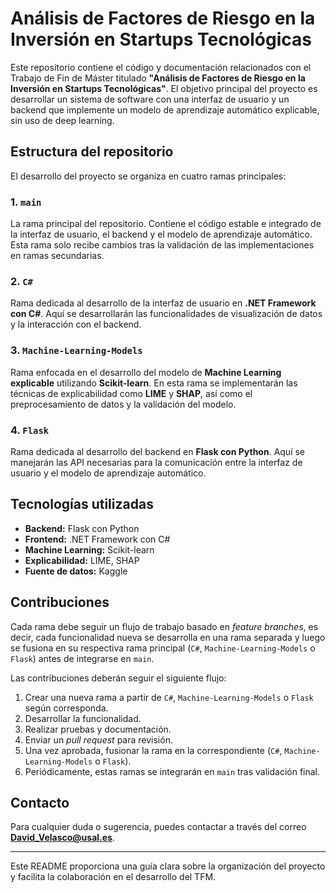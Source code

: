 # Análisis de Factores de Riesgo en la Inversión en Startups Tecnológicas

Este repositorio contiene el código y documentación relacionados con el Trabajo de Fin de Máster titulado **"Análisis de Factores de Riesgo en la Inversión en Startups Tecnológicas"**. El objetivo principal del proyecto es desarrollar un sistema de software con una interfaz de usuario y un backend que implemente un modelo de aprendizaje automático explicable, sin uso de deep learning. 

## Estructura del repositorio

El desarrollo del proyecto se organiza en cuatro ramas principales:

### 1. `main`
La rama principal del repositorio. Contiene el código estable e integrado de la interfaz de usuario, el backend y el modelo de aprendizaje automático. Esta rama solo recibe cambios tras la validación de las implementaciones en ramas secundarias.

### 2. `C#`
Rama dedicada al desarrollo de la interfaz de usuario en **.NET Framework con C#**. Aquí se desarrollarán las funcionalidades de visualización de datos y la interacción con el backend.

### 3. `Machine-Learning-Models`
Rama enfocada en el desarrollo del modelo de **Machine Learning explicable** utilizando **Scikit-learn**. En esta rama se implementarán las técnicas de explicabilidad como **LIME** y **SHAP**, así como el preprocesamiento de datos y la validación del modelo.

### 4. `Flask`
Rama dedicada al desarrollo del backend en **Flask con Python**. Aquí se manejarán las API necesarias para la comunicación entre la interfaz de usuario y el modelo de aprendizaje automático.

## Tecnologías utilizadas

- **Backend:** Flask con Python
- **Frontend:** .NET Framework con C#
- **Machine Learning:** Scikit-learn
- **Explicabilidad:** LIME, SHAP
- **Fuente de datos:** Kaggle

## Contribuciones

Cada rama debe seguir un flujo de trabajo basado en *feature branches*, es decir, cada funcionalidad nueva se desarrolla en una rama separada y luego se fusiona en su respectiva rama principal (`C#`, `Machine-Learning-Models` o `Flask`) antes de integrarse en `main`.

Las contribuciones deberán seguir el siguiente flujo:
1. Crear una nueva rama a partir de `C#`, `Machine-Learning-Models` o `Flask` según corresponda.
2. Desarrollar la funcionalidad.
3. Realizar pruebas y documentación.
4. Enviar un *pull request* para revisión.
5. Una vez aprobada, fusionar la rama en la correspondiente (`C#`, `Machine-Learning-Models` o `Flask`).
6. Periódicamente, estas ramas se integrarán en `main` tras validación final.

## Contacto
Para cualquier duda o sugerencia, puedes contactar a través del correo **David_Velasco@usal.es**.

---
Este README proporciona una guía clara sobre la organización del proyecto y facilita la colaboración en el desarrollo del TFM.
